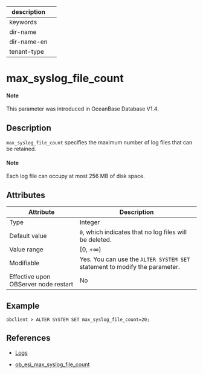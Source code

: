 | description ||
|---|---|
| keywords ||
| dir-name ||
| dir-name-en ||
| tenant-type ||

# max_syslog_file_count

<main id="notice" type='explain'>
<h4>Note</h4>
<p>This parameter was introduced in OceanBase Database V1.4. </p>
</main>

## Description

`max_syslog_file_count` specifies the maximum number of log files that can be retained.

<main id="notice" type='explain'>
<h4>Note</h4>
<p>Each log file can occupy at most 256 MB of disk space. </p>
</main>

## Attributes

| **Attribute** | **Description** |
|------------------  |----------|
| Type | Integer |
| Default value | `0`, which indicates that no log files will be deleted.  |
| Value range | [0, +∞) |
| Modifiable | Yes. You can use the `ALTER SYSTEM SET` statement to modify the parameter.  |
| Effective upon OBServer node restart | No |

## Example

```shell
obclient > ALTER SYSTEM SET max_syslog_file_count=20;
```

## References

* [Logs](../../../../700.reference/100.oceanbase-database-concepts/1200.observer-node-architecture/400.log.md)

* [ob_esi_max_syslog_file_count](15700.ob_esi_max_syslog_file_count.md)